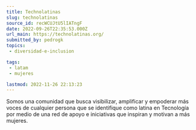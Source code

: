 ```yaml
---
title: Technolatinas
slug: technolatinas
source_id: recWCUJtU5lIATngF
date: 2022-09-26T22:35:53.000Z
url_main: https://technolatinas.org/
submitted_by: pedrogk
topics: 
 - diversidad-e-inclusion

tags: 
 - latam
 - mujeres

lastmod: 2022-11-26 22:13:23
---
```


Somos una comunidad que busca visibilizar, amplificar y empoderar más voces de cualquier persona que se identifique como latina en Tecnología por medio de una red de apoyo e iniciativas que inspiran y motivan a más mujeres.
